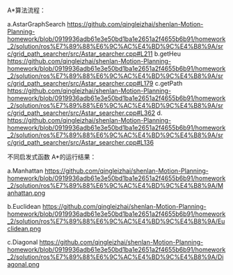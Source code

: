 
A*算法流程：

  a.AstarGraphSearch https://github.com/qingleizhai/shenlan-Motion-Planning-homework/blob/0919936adb61e3e50bd1ba1e2651a2f4655b6b91/homework_2/solution/ros%E7%89%88%E6%9C%AC%E4%BD%9C%E4%B8%9A/src/grid_path_searcher/src/Astar_searcher.cpp#L211
  b.getHeu https://github.com/qingleizhai/shenlan-Motion-Planning-homework/blob/0919936adb61e3e50bd1ba1e2651a2f4655b6b91/homework_2/solution/ros%E7%89%88%E6%9C%AC%E4%BD%9C%E4%B8%9A/src/grid_path_searcher/src/Astar_searcher.cpp#L179
  c.getPath https://github.com/qingleizhai/shenlan-Motion-Planning-homework/blob/0919936adb61e3e50bd1ba1e2651a2f4655b6b91/homework_2/solution/ros%E7%89%88%E6%9C%AC%E4%BD%9C%E4%B8%9A/src/grid_path_searcher/src/Astar_searcher.cpp#L362
  d. https://github.com/qingleizhai/shenlan-Motion-Planning-homework/blob/0919936adb61e3e50bd1ba1e2651a2f4655b6b91/homework_2/solution/ros%E7%89%88%E6%9C%AC%E4%BD%9C%E4%B8%9A/src/grid_path_searcher/src/Astar_searcher.cpp#L136
  
不同启发式函数 A*的运行结果： 

  a.Manhattan https://github.com/qingleizhai/shenlan-Motion-Planning-homework/blob/0919936adb61e3e50bd1ba1e2651a2f4655b6b91/homework_2/solution/ros%E7%89%88%E6%9C%AC%E4%BD%9C%E4%B8%9A/Manhattan.png

  b.Euclidean https://github.com/qingleizhai/shenlan-Motion-Planning-homework/blob/0919936adb61e3e50bd1ba1e2651a2f4655b6b91/homework_2/solution/ros%E7%89%88%E6%9C%AC%E4%BD%9C%E4%B8%9A/Euclidean.png
     
  c.Diagonal https://github.com/qingleizhai/shenlan-Motion-Planning-homework/blob/0919936adb61e3e50bd1ba1e2651a2f4655b6b91/homework_2/solution/ros%E7%89%88%E6%9C%AC%E4%BD%9C%E4%B8%9A/Diagonal.png
